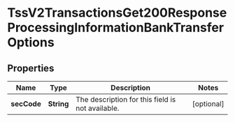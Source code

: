 
# TssV2TransactionsGet200ResponseProcessingInformationBankTransferOptions

## Properties
Name | Type | Description | Notes
------------ | ------------- | ------------- | -------------
**secCode** | **String** | The description for this field is not available. |  [optional]



